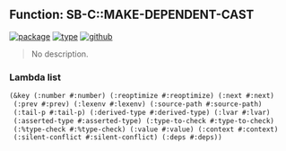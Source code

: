 ## Function: SB-C::MAKE-DEPENDENT-CAST
[![package](https://img.shields.io/badge/Package-SB--C-5f9ea0.svg?style=social&colorA=999999)](../) [![type](https://img.shields.io/badge/Type-Function-5f9ea0.svg?style=social&colorA=999999)](../#function) [![github](https://img.shields.io/badge/GitHub-View_the_source-5f9ea0.svg?style=social&colorA=999999&logo=github)](https://github.com/sbcl/sbcl/blob/master/src/compiler/node.lisp/) 

> No description.

### Lambda list
```cl
(&key (:number #:number) (:reoptimize #:reoptimize) (:next #:next)
 (:prev #:prev) (:lexenv #:lexenv) (:source-path #:source-path)
 (:tail-p #:tail-p) (:derived-type #:derived-type) (:lvar #:lvar)
 (:asserted-type #:asserted-type) (:type-to-check #:type-to-check)
 (:%type-check #:%type-check) (:value #:value) (:context #:context)
 (:silent-conflict #:silent-conflict) (:deps #:deps))
```
